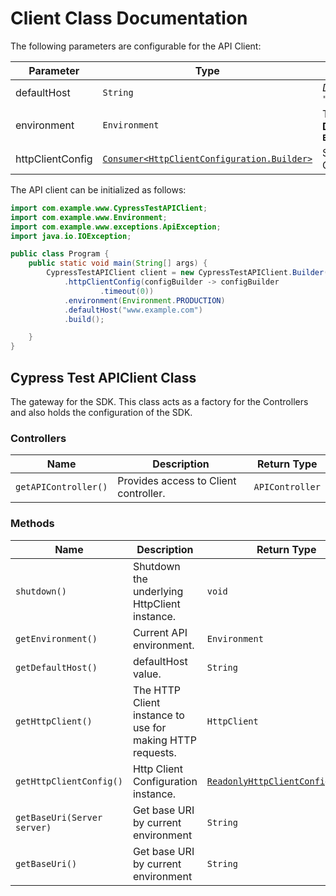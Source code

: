 
# Client Class Documentation

The following parameters are configurable for the API Client:

| Parameter | Type | Description |
|  --- | --- | --- |
| defaultHost | `String` | *Default*: `"www.example.com"` |
| environment | `Environment` | The API environment. <br> **Default: `Environment.PRODUCTION`** |
| httpClientConfig | [`Consumer<HttpClientConfiguration.Builder>`](../doc/http-client-configuration-builder.md) | Set up Http Client Configuration instance. |

The API client can be initialized as follows:

```java
import com.example.www.CypressTestAPIClient;
import com.example.www.Environment;
import com.example.www.exceptions.ApiException;
import java.io.IOException;

public class Program {
    public static void main(String[] args) {
        CypressTestAPIClient client = new CypressTestAPIClient.Builder()
            .httpClientConfig(configBuilder -> configBuilder
                    .timeout(0))
            .environment(Environment.PRODUCTION)
            .defaultHost("www.example.com")
            .build();

    }
}
```

## Cypress Test APIClient Class

The gateway for the SDK. This class acts as a factory for the Controllers and also holds the configuration of the SDK.

### Controllers

| Name | Description | Return Type |
|  --- | --- | --- |
| `getAPIController()` | Provides access to Client controller. | `APIController` |

### Methods

| Name | Description | Return Type |
|  --- | --- | --- |
| `shutdown()` | Shutdown the underlying HttpClient instance. | `void` |
| `getEnvironment()` | Current API environment. | `Environment` |
| `getDefaultHost()` | defaultHost value. | `String` |
| `getHttpClient()` | The HTTP Client instance to use for making HTTP requests. | `HttpClient` |
| `getHttpClientConfig()` | Http Client Configuration instance. | [`ReadonlyHttpClientConfiguration`](../doc/http-client-configuration.md) |
| `getBaseUri(Server server)` | Get base URI by current environment | `String` |
| `getBaseUri()` | Get base URI by current environment | `String` |

